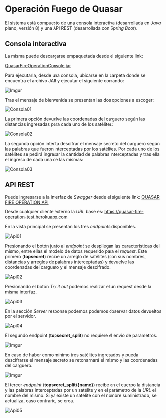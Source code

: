 # Operación Fuego de Quasar
El sistema está compuesto de una consola interactiva (desarrollada en *Java* plano, versión 8) y una API REST (desarrollada con *Spring Boot*).

## Consola interactiva

La misma puede descargarse empaquetada desde el siguiente link:

[QuasarFireOperationConsole.jar](https://drive.google.com/file/d/1PuJk4nk4AsUUxo45NhTZQSu-F2o19bhF/view?usp=sharing)

Para ejecutarla, desde una consola, ubicarse en la carpeta donde se encuentra el archivo JAR y ejecutar el siguiente comando:

![Imgur](https://i.imgur.com/4AGHZtg.png)


Tras el mensaje de bienvenida se presentan las dos opciones a escoger:

![Consola01](https://i.imgur.com/A7ICQmc.png)

La primera opción devuelve las coordenadas del carguero según las distancias ingresadas para cada uno de los satélites:

![Consola02](https://imgur.com/M90SDV9.png)

La segunda opción intenta descifrar el mensaje secreto del carguero según las palabras que fueron interceptadas por los satélites. Por cada uno de los satélites se pedirá ingresar la cantidad de palabras interceptadas y tras ella el ingreso de cada una de las mismas:

![Consola03](https://imgur.com/dU2z0aG.png)

## API REST

Puede ingresarse a la interfaz de *Swagger* desde el siguiente link:
[QUASAR FIRE OPERATION API](https://quasar-fire-operation-test.herokuapp.com/swagger-ui.html#)

Desde cualquier cliente externo la *URL* base es: https://quasar-fire-operation-test.herokuapp.com

En la vista principal se presentan los tres *endpoints* disponibles.

![Api01](https://i.imgur.com/0EdZzqt.png)

Presionando el botón junto al *endpoint* se despliegan las características del mismo, entre ellas el modelo de datos requerido para el *request*.
Este primero (**topsecret**) recibe un arreglo de satélites (con sus nombres, distancias y arreglos de palabras interceptadas) y devuelve las coordenadas del carguero y el mensaje descifrado.

![Api02](https://i.imgur.com/nUKeT1R.png)

Presionando el botón *Try it out* podemos realizar el un request desde la misma interfaz.

![Api03](https://i.imgur.com/BXxwstK.png)

En la sección *Server* response podemos podemos observar datos devueltos por el servidor.

![Api04](https://i.imgur.com/NZThYka.png)

El segundo endpoint (**topsecret_split**) no requiere el envío de parametros. 

![Imgur](https://i.imgur.com/q3CYjvR.png)

En caso de haber como mínimo tres satélites ingresados y pueda descifrarse el mensaje secreto se retonarnará el mismo y las coordenadas del carguero.

![Imgur](https://i.imgur.com/DDoWpNY.png)

El tercer *endpoint* (**topsecret_split/{name}**) recibe en el cuerpo la distancia y las palabras interceptadas por un satélite y en el parámetro de la *URL* el nombre del mismo.
Si ya existe un satélite con el nombre suministrado, se actualiza, caso contrario, se crea.

![Api05](https://i.imgur.com/qeaw3o6.png)
